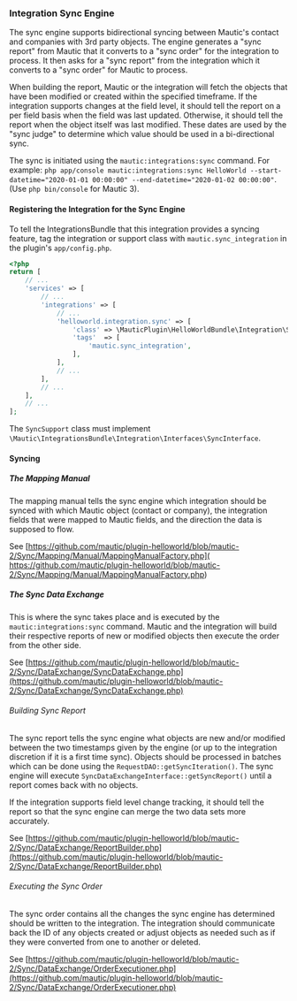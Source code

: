 ### Integration Sync Engine
The sync engine supports bidirectional syncing between Mautic's contact and companies with 3rd party objects. The engine generates a "sync report" from Mautic that it converts to a "sync order" for the integration to process. It then asks for a "sync report" from the integration which it converts to a "sync order" for Mautic to process. 

When building the report, Mautic or the integration will fetch the objects that have been modified or created within the specified timeframe. If the integration supports changes at the field level, it should tell the report on a per field basis when the field was last updated. Otherwise, it should tell the report when the object itself was last modified. These dates are used by the "sync judge" to determine which value should be used in a bi-directional sync.

The sync is initiated using the `mautic:integrations:sync` command. For example:
`php app/console mautic:integrations:sync HelloWorld --start-datetime="2020-01-01 00:00:00" --end-datetime="2020-01-02 00:00:00"`. (Use `php bin/console` for Mautic 3). 

#### Registering the Integration for the Sync Engine
To tell the IntegrationsBundle that this integration provides a syncing feature, tag the integration or support class with `mautic.sync_integration` in the plugin's `app/config.php`.

```php
<?php
return [
    // ...
    'services' => [
        // ...
        'integrations' => [
            // ...
            'helloworld.integration.sync' => [
                'class' => \MauticPlugin\HelloWorldBundle\Integration\Support\SyncSupport::class,
                'tags'  => [
                    'mautic.sync_integration',
                ],
            ],
            // ...
        ],
        // ...
    ],
    // ...
];
```

The `SyncSupport` class must implement `\Mautic\IntegrationsBundle\Integration\Interfaces\SyncInterface`.


#### Syncing

##### The Mapping Manual
The mapping manual tells the sync engine which integration should be synced with which Mautic object (contact or company), the integration fields that were mapped to Mautic fields, and the direction the data is supposed to flow. 

See [https://github.com/mautic/plugin-helloworld/blob/mautic-2/Sync/Mapping/Manual/MappingManualFactory.php]( https://github.com/mautic/plugin-helloworld/blob/mautic-2/Sync/Mapping/Manual/MappingManualFactory.php)

##### The Sync Data Exchange
This is where the sync takes place and is executed by the `mautic:integrations:sync` command. Mautic and the integration will build their respective reports of new or modified objects then execute the order from the other side. 

See [https://github.com/mautic/plugin-helloworld/blob/mautic-2/Sync/DataExchange/SyncDataExchange.php](https://github.com/mautic/plugin-helloworld/blob/mautic-2/Sync/DataExchange/SyncDataExchange.php)

###### Building Sync Report
The sync report tells the sync engine what objects are new and/or modified between the two timestamps given by the engine (or up to the integration discretion if it is a first time sync). Objects should be processed in batches which can be done using the `RequestDAO::getSyncIteration()`. The sync engine will execute `SyncDataExchangeInterface::getSyncReport()` until a report comes back with no objects.

If the integration supports field level change tracking, it should tell the report so that the sync engine can merge the two data sets more accurately. 

See [https://github.com/mautic/plugin-helloworld/blob/mautic-2/Sync/DataExchange/ReportBuilder.php](https://github.com/mautic/plugin-helloworld/blob/mautic-2/Sync/DataExchange/ReportBuilder.php)

###### Executing the Sync Order
The sync order contains all the changes the sync engine has determined should be written to the integration. The integration should communicate back the ID of any objects created or adjust objects as needed such as if they were converted from one to another or deleted.

See [https://github.com/mautic/plugin-helloworld/blob/mautic-2/Sync/DataExchange/OrderExecutioner.php](https://github.com/mautic/plugin-helloworld/blob/mautic-2/Sync/DataExchange/OrderExecutioner.php)
